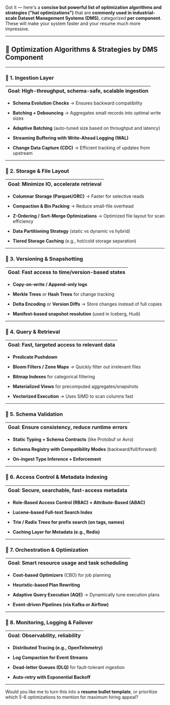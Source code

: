 Got it — here's a **concise but powerful list of optimization algorithms and strategies ("hat optimizations")** that are **commonly used in industrial-scale Dataset Management Systems (DMS)**, categorized **per component**. These will make your system faster and your resume much more impressive.

---

## 🧠 **Optimization Algorithms & Strategies by DMS Component**

---

### 🔹 1. **Ingestion Layer**

|Goal: High-throughput, schema-safe, scalable ingestion|
|---|

- **Schema Evolution Checks** → Ensures backward compatibility
    
- **Batching + Debouncing** → Aggregates small records into optimal write sizes
    
- **Adaptive Batching** (auto-tuned size based on throughput and latency)
    
- **Streaming Buffering with Write-Ahead Logging (WAL)**
    
- **Change Data Capture (CDC)** → Efficient tracking of updates from upstream
    

---

### 🔹 2. **Storage & File Layout**

|Goal: Minimize IO, accelerate retrieval|
|---|

- **Columnar Storage (Parquet/ORC)** → Faster for selective reads
    
- **Compaction & Bin Packing** → Reduce small-file overhead
    
- **Z-Ordering / Sort-Merge Optimizations** → Optimized file layout for scan efficiency
    
- **Data Partitioning Strategy** (static vs dynamic vs hybrid)
    
- **Tiered Storage Caching** (e.g., hot/cold storage separation)
    

---

### 🔹 3. **Versioning & Snapshotting**

|Goal: Fast access to time/version-based states|
|---|

- **Copy-on-write / Append-only logs**
    
- **Merkle Trees** or **Hash Trees** for change tracking
    
- **Delta Encoding** or **Version Diffs** → Store changes instead of full copies
    
- **Manifest-based snapshot resolution** (used in Iceberg, Hudi)
    

---

### 🔹 4. **Query & Retrieval**

|Goal: Fast, targeted access to relevant data|
|---|

- **Predicate Pushdown**
    
- **Bloom Filters / Zone Maps** → Quickly filter out irrelevant files
    
- **Bitmap Indexes** for categorical filtering
    
- **Materialized Views** for precomputed aggregates/snapshots
    
- **Vectorized Execution** → Uses SIMD to scan columns fast
    

---

### 🔹 5. **Schema Validation**

|Goal: Ensure consistency, reduce runtime errors|
|---|

- **Static Typing + Schema Contracts** (like Protobuf or Avro)
    
- **Schema Registry with Compatibility Modes** (backward/full/forward)
    
- **On-ingest Type Inference + Enforcement**
    

---

### 🔹 6. **Access Control & Metadata Indexing**

|Goal: Secure, searchable, fast-access metadata|
|---|

- **Role-Based Access Control (RBAC) + Attribute-Based (ABAC)**
    
- **Lucene-based Full-text Search Index**
    
- **Trie / Radix Trees for prefix search (on tags, names)**
    
- **Caching Layer for Metadata (e.g., Redis)**
    

---

### 🔹 7. **Orchestration & Optimization**

|Goal: Smart resource usage and task scheduling|
|---|

- **Cost-based Optimizers** (CBO) for job planning
    
- **Heuristic-based Plan Rewriting**
    
- **Adaptive Query Execution (AQE)** → Dynamically tune execution plans
    
- **Event-driven Pipelines (via Kafka or Airflow)**
    

---

### 🔹 8. **Monitoring, Logging & Failover**

|Goal: Observability, reliability|
|---|

- **Distributed Tracing (e.g., OpenTelemetry)**
    
- **Log Compaction for Event Streams**
    
- **Dead-letter Queues (DLQ)** for fault-tolerant ingestion
    
- **Auto-retry with Exponential Backoff**
    

---

Would you like me to turn this into a **resume bullet template**, or prioritize which 5-6 optimizations to mention for maximum hiring appeal?